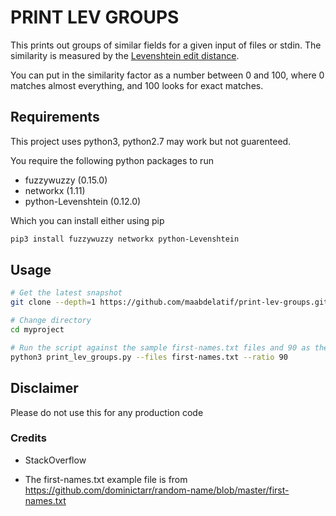 # PRINT LEV GROUPS

This prints out groups of similar fields for a given input of files or stdin. The similarity is measured by the [Levenshtein edit distance](https://en.wikipedia.org/wiki/Levenshtein_distance).

You can put in the similarity factor as a number between 0 and 100, where 0 matches almost everything, and 100 looks for exact matches.

## Requirements

This project uses python3, python2.7 may work but not guarenteed.

You require the following python packages to run

- fuzzywuzzy (0.15.0)
- networkx (1.11)
- python-Levenshtein (0.12.0)

Which you can install either using pip

```bash
pip3 install fuzzywuzzy networkx python-Levenshtein
```

## Usage

```bash
# Get the latest snapshot
git clone --depth=1 https://github.com/maabdelatif/print-lev-groups.git myproject

# Change directory
cd myproject

# Run the script against the sample first-names.txt files and 90 as the similarity percentage
python3 print_lev_groups.py --files first-names.txt --ratio 90
```

## Disclaimer

Please do not use this for any production code

### Credits

* StackOverflow

* The first-names.txt example file is from https://github.com/dominictarr/random-name/blob/master/first-names.txt

